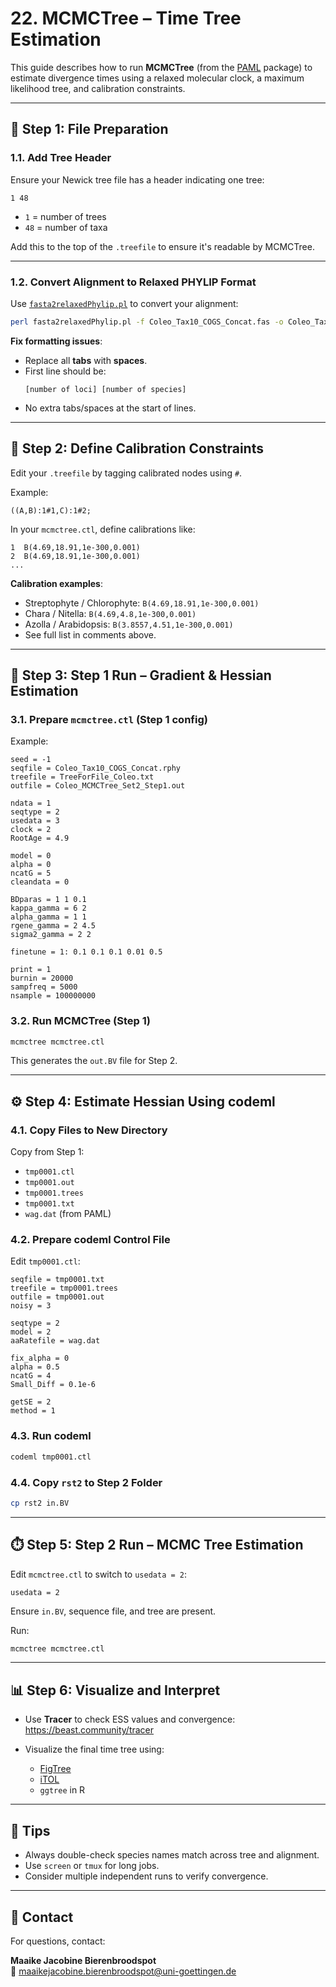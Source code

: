 
# 22. MCMCTree – Time Tree Estimation

This guide describes how to run **MCMCTree** (from the [PAML](http://abacus.gene.ucl.ac.uk/software/paml.html) package) to estimate divergence times using a relaxed molecular clock, a maximum likelihood tree, and calibration constraints.

---

## 📁 Step 1: File Preparation

### 1.1. Add Tree Header
Ensure your Newick tree file has a header indicating one tree:

```text
1 48
```

- `1` = number of trees
- `48` = number of taxa

Add this to the top of the `.treefile` to ensure it's readable by MCMCTree.

---

### 1.2. Convert Alignment to Relaxed PHYLIP Format

Use [`fasta2relaxedPhylip.pl`](https://github.com/npchar/Phylogenomic/blob/master/fasta2relaxedPhylip.pl) to convert your alignment:

```bash
perl fasta2relaxedPhylip.pl -f Coleo_Tax10_COGS_Concat.fas -o Coleo_Tax10_COGS_Concat.rphy
```

**Fix formatting issues**:
- Replace all **tabs** with **spaces**.
- First line should be:  
  ```
  [number of loci] [number of species]
  ```
- No extra tabs/spaces at the start of lines.

---

## 🧾 Step 2: Define Calibration Constraints

Edit your `.treefile` by tagging calibrated nodes using `#`.

Example:
```text
((A,B):1#1,C):1#2;
```

In your `mcmctree.ctl`, define calibrations like:

```text
1  B(4.69,18.91,1e-300,0.001)
2  B(4.69,18.91,1e-300,0.001)
...
```

**Calibration examples**:
- Streptophyte / Chlorophyte: `B(4.69,18.91,1e-300,0.001)`
- Chara / Nitella: `B(4.69,4.8,1e-300,0.001)`
- Azolla / Arabidopsis: `B(3.8557,4.51,1e-300,0.001)`
- See full list in comments above.

---

## 🧪 Step 3: Step 1 Run – Gradient & Hessian Estimation

### 3.1. Prepare `mcmctree.ctl` (Step 1 config)
Example:

```text
seed = -1
seqfile = Coleo_Tax10_COGS_Concat.rphy
treefile = TreeForFile_Coleo.txt
outfile = Coleo_MCMCTree_Set2_Step1.out

ndata = 1
seqtype = 2
usedata = 3
clock = 2
RootAge = 4.9

model = 0
alpha = 0
ncatG = 5
cleandata = 0

BDparas = 1 1 0.1
kappa_gamma = 6 2
alpha_gamma = 1 1
rgene_gamma = 2 4.5
sigma2_gamma = 2 2

finetune = 1: 0.1 0.1 0.1 0.01 0.5

print = 1
burnin = 20000
sampfreq = 5000
nsample = 100000000
```

### 3.2. Run MCMCTree (Step 1)

```bash
mcmctree mcmctree.ctl
```

This generates the `out.BV` file for Step 2.

---

## ⚙️ Step 4: Estimate Hessian Using codeml

### 4.1. Copy Files to New Directory
Copy from Step 1:
- `tmp0001.ctl`
- `tmp0001.out`
- `tmp0001.trees`
- `tmp0001.txt`
- `wag.dat` (from PAML)

### 4.2. Prepare codeml Control File

Edit `tmp0001.ctl`:

```text
seqfile = tmp0001.txt
treefile = tmp0001.trees
outfile = tmp0001.out
noisy = 3

seqtype = 2
model = 2
aaRatefile = wag.dat

fix_alpha = 0
alpha = 0.5
ncatG = 4
Small_Diff = 0.1e-6

getSE = 2
method = 1
```

### 4.3. Run codeml

```bash
codeml tmp0001.ctl
```

### 4.4. Copy `rst2` to Step 2 Folder

```bash
cp rst2 in.BV
```

---

## ⏱️ Step 5: Step 2 Run – MCMC Tree Estimation

Edit `mcmctree.ctl` to switch to `usedata = 2`:

```text
usedata = 2
```

Ensure `in.BV`, sequence file, and tree are present.

Run:

```bash
mcmctree mcmctree.ctl
```

---

## 📊 Step 6: Visualize and Interpret

- Use **Tracer** to check ESS values and convergence:  
  https://beast.community/tracer

- Visualize the final time tree using:
  - [FigTree](http://tree.bio.ed.ac.uk/software/figtree/)
  - [iTOL](https://itol.embl.de)
  - `ggtree` in R

---

## 🧠 Tips

- Always double-check species names match across tree and alignment.
- Use `screen` or `tmux` for long jobs.
- Consider multiple independent runs to verify convergence.

---

## 📧 Contact

For questions, contact:

**Maaike Jacobine Bierenbroodspot**  
📧 maaikejacobine.bierenbroodspot@uni-goettingen.de
